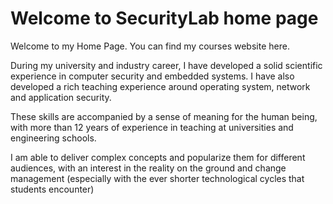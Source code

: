 # Welcome to SecurityLab home page

Welcome to my Home Page. You can find my courses website here.

During my university and industry career, I have developed a solid scientific experience in computer security and embedded systems. I have also developed a rich teaching experience around operating system, network and application security.

These skills are accompanied by a sense of meaning for the human being, with more than 12 years of experience in teaching at universities and engineering schools.

I am able to deliver complex concepts and popularize them for different audiences, with an interest in the reality on the ground and change management (especially with the ever shorter technological cycles that students encounter)


